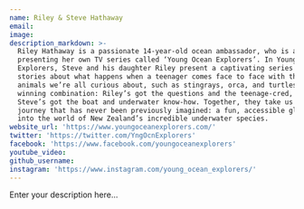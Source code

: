 ```yaml
---
name: Riley & Steve Hathaway
email:
image:
description_markdown: >-
  Riley Hathaway is a passionate 14-year-old ocean ambassador, who is already
  presenting her own TV series called ‘Young Ocean Explorers’. In Young Ocean
  Explorers, Steve and his daughter Riley present a captivating series of
  stories about what happens when a teenager comes face to face with the marine
  animals we’re all curious about, such as stingrays, orca, and turtles. It’s a
  winning combination: Riley’s got the questions and the teenage-cred, and
  Steve’s got the boat and underwater know-how. Together, they take us on a
  journey that has never been previously imagined: a fun, accessible glimpse
  into the world of New Zealand’s incredible underwater species.
website_url: 'https://www.youngoceanexplorers.com/'
twitter: 'https://twitter.com/YngOcnExplorers'
facebook: 'https://www.facebook.com/youngoceanexplorers'
youtube_video:
github_username:
instagram: 'https://www.instagram.com/young_ocean_explorers/'
---
```


Enter your description here...
